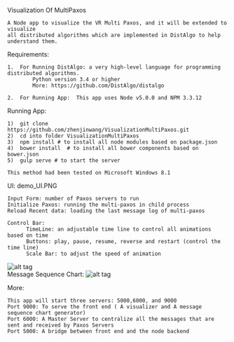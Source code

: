 Visualization Of MultiPaxos

    A Node app to visualize the VR Multi Paxos, and it will be extended to visualize
    all distributed algorithms which are implemented in DistAlgo to help understand them.

Requirements:

    1.  For Running DistAlgo: a very high-level language for programming distributed algorithms.
            Python version 3.4 or higher
            More: https://github.com/DistAlgo/distalgo

    2.  For Running App:  This app uses Node v5.0.0 and NPM 3.3.12

Running App:

    1)  git clone https://github.com/zhenjinwang/VisualizationMultiPaxos.git
    2)  cd into folder VisualizationMultiPaxos
    3)  npm install # to install all node modules based on package.json
    4)  bower install  # to install all bower components based on bower.json
    5)  gulp serve # to start the server

    This method had been tested on Microsoft Windows 8.1

UI: demo_UI.PNG

    Input Form: number of Paxos servers to run
    Initialize Paxos: running the multi-paxos in child process
    Reload Recent data: loading the last message log of multi-paxos

    Control Bar:
          TimeLine: an adjustable time line to control all animations based on time
          Buttons: play, pause, resume, reverse and restart (control the time line)
          Scale Bar: to adjust the speed of animation

  ![alt tag](https://github.com/zhenjinwang/VisualizationMultiPaxos/blob/master/demo_UI.PNG)  
Message Sequence Chart:
  ![alt tag](https://github.com/zhenjinwang/VisualizationMultiPaxos/blob/master/history_sequence_chart.PNG)


More:

    This app will start three servers: 5000,6000, and 9000
    Port 9000: To serve the front end ( A visualizer and A message sequence chart generator)
    Port 6000: A Master Server to centralize all the messages that are sent and received by Paxos Servers
    Port 5000: A bridge between front end and the node backend
